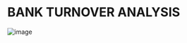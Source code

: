 # BANK TURNOVER ANALYSIS
![image]([https://user-images.githubusercontent.com/58620359/174948746-5dc3418a-8296-4cc8-9561-f8f12ca9a0a4](https://www.analyticsvidhya.com/blog/2022/09/bank-customer-churn-prediction-using-machine-learning/).png)
